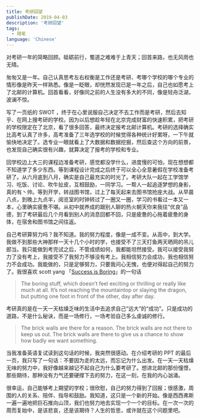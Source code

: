 ```yaml
---
title: 考研回望
publishDate: 2019-04-03
description: '考研回望'
tags:
  - 随笔
language: 'Chinese'
---
```


对考研一年的简略回顾。砥砺前行，蜀道之难难于上青天；回首来路，也无风雨也无晴。


匆匆又是一年。自己认真思考左右权衡是工作还是考研、考哪个学校的哪个专业的情形像是昨天一样熟悉。像是一眨眼，却恍然发现已是一年之后，自己也如愿考上了北邮的计算机。回首看看，好像同之前的人生没有多大的不同，像是轻舟泛湖，波澜不惊。



写了一页纸的 SWOT ，终于在心里说服自己决定不去工作而是考研，然后去知乎、在网上搜考研的学校。因为以后想趁年轻在北京完成财富的快速积累，把考研的学校限定在了北京，看了很多回答，最终决定报考北邮计算机。考研的选择确实比高考认真了许多，高考准备了三年选学校的时候觉得各种统计好累呀，一下午就愉快地决定了。选专业一眼就看上了大数据和数据挖掘，然后查这个方向的前景，也发现自己确实很有兴趣，就算决定了报考的学校和专业。



回学校边上大三的课程边准备考研，感觉都没学什么，进度慢的可怕，现在想想都不知道学了多少东西。等到课程设计完成之后终于可以全心全意暑假在学校准备考研了。从六月底到八月，确实是自己最充实的时光了。考研大队一起在工学馆学习、吃饭、讨论、吹牛扯皮，互相鼓励，一同学习。一帮人一起追逐梦想的身影，真的有丶帅。等到开学，转战图书馆，过上了每天起来去图书馆抢座大战。从早晨八点，到晚上九点半，阅览室的时钟转过了一圈又一圈，学习的书看过一本又一本，心里确实疲惫不堪。从初中就养成的跟别人聊的热火朝天你来我往“优良”品德，到了考研最后几个月看到别人的消息回都不回，只是疲惫的心拖着疲惫的身体，在宿舍和图书馆之间往返。



自己考研算努力吗？我不知道。我的努力程度，像是一成不变。从高中，到大学。我做不到那些大神那样一天十几个小时的学，也接受不了三天打鱼两天晒网的吊儿郎当。我只能做到考完试之后，不管成绩如何，我都能坦然接受。我可以接受我努力了没有考上，我接受不了我努力不够没有考上。我相信努力会成功，我也相信努力不会成功。我能做的，只是足够努力，只要我问心无愧，也便对得起自己的努力了。我很喜欢 scott yang 「[Success is Boring](https://www.scotthyoung.com/blog/2018/12/27/success-is-boring/)」的一句话



> The boring stuff, which doesn’t feel exciting or thrilling or really like much at all. It’s not reaching the mountaintop or slaying the dragon, but putting one foot in front of the other, day after day.



考研真的是在一天一天枯燥乏味的生活中去追求自己“远大”的“成功”。只是成功的道路，不是什么秘诀，而是一场修行，一场考验自己多么虔诚的修行。



> The brick walls are there for a reason. The brick walls are not there to keep us out. The brick walls are there to give us a chance to show how badly we want something. 



当我准备英语复试读到这句话的时候，我突然很感动。在介绍考研的 PPT 的最后一页，我只写了一句话：不要因为走的太远，而忘记为什么出发。在一天一天枯燥无味的努力中，我好像越来越记不起自己为什么要考研了。想进北邮的那份憧憬，那些期待，那种没有力气还要硬撑下去的努力，在这一刻，在我的内心汹涌。



很幸运，自己能够考上期望的学校；很欣慰，自己的努力得到了回报；很感激，周围的人的关系、陪伴、指导和鼓励。我知道，这只是一个新的开始。像是西西弗斯一遍一遍地把巨石推向山顶，我们也努力地去实现一个一个的目标。在一次一次的周而复始中，是该悲哀，还是该期待？人生的哲思，或许就在这个问题里吧。



